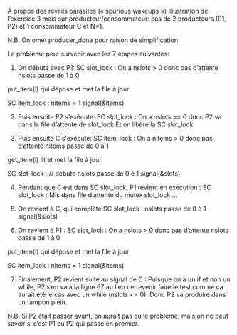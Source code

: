 À propos des réveils parasites (« spurious wakeups ») 
Illustration de l’exercice 3 mais sur producteur/consommateur: cas de 2 producteurs (P1, P2) et 1 consommateur C et N=1.

N.B. On omet producer_done pour raison de simplification

Le problème peut survenir avec les 7 étapes suivantes:

1) On débute avec P1:
  SC slot_lock :
      On a nslots  > 0  donc pas d’attente
      nslots passe de 1 à 0

  put_item(i) qui dépose et met la file à jour

  SC item_lock :
      nitems = 1
      signal(&items) 

2) Puis ensuite P2 s'exécute: 
  SC slot_lock :
    On a nslots  == 0  donc P2 va dans la file d’attente de slot_lock
    Et on libère la SC slot_lock 

3) Puis ensuite C s'exécute:
  SC item_lock :
    On a nitems  > 0  donc pas d’attente
    nitems passe de 0 à 1

  get_item(i) lit  et met la file à jour

  SC slot_lock :       // débute
    nslots passe de 0 è 1
    signal(&slots)

4) Pendant que C  est  dans SC slot_lock, P1 revient en exécution :
  SC slot_lock :
    Mis dans file d’attente du mutex slot_lock …
   
5) On revient à C, qui complète 
  SC slot_lock :
    nslots passe de 0 è 1
    signal(&slots)

6) On revient à P1 : 
  SC slot_lock :
    On a nslots >  0  donc pas d’attente
    nslots passe de 1 à 0

  put_item(i) qui dépose et met la file à jour

  SC item_lock :
    nitems = 1
    signal(&items) 

7) Finalement, P2 revient suite au signal de C : 
   Puisque on a un if et non un while, P2 s’en va à la ligne 67 au lieu de revenir faire le test comme ça aurait été le cas avec un while (nslots <= 0).
   Donc P2 va produire dans un tampon plein.

N.B. Si P2 était passer avant, on aurait pas eu le problème, mais on ne peut savoir si c’est P1 ou P2 qui passe en premier.


